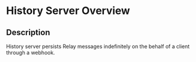 # History Server Overview

## Description

History server persists Relay messages indefinitely on the behalf of a client through a webhook.